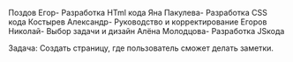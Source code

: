 Поздов Егор- Разработка HTml кода
Яна Пакулева- Разработка CSS кода
Костырев Александр- Руководство и корректирование
Егоров Николай- Выбор задачи и дизайн
Алёна Молодцова- Разработка JSкода

Задача: Создать страницу, где пользователь сможет делать заметки.
